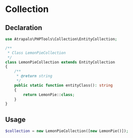 # Collection

## Declaration

```php
use Atrapalo\PHPTools\Collection\EntityCollection;

/**
 * Class LemonPieCollection
 */
class LemonPieCollection extends EntityCollection
{
    /**
     * @return string
     */
    public static function entityClass(): string
    {
        return LemonPie::class;
    }
}
```


## Usage

```php
$collection = new LemonPieCollection([new LemonPie()]);
```
